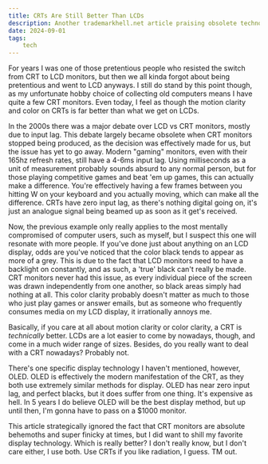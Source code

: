```yaml
---
title: CRTs Are Still Better Than LCDs 
description: Another trademarkhell.net article praising obsolete technology? Who could've seen that coming. I believe that CRTs haven't been mathced in quality by modern LCDs, and in this article I try to justify my increasingly unpopular take.
date: 2024-09-01
tags: 
    tech
---
```


For years I was one of those pretentious people who resisted the switch from CRT to LCD monitors, but then we all kinda forgot about being pretentious and went to LCD anyways. I still do stand by this point though, as my unfortunate hobby choice of collecting old computers means I have quite a few CRT monitors. Even today, I feel as though the motion clarity and color on CRTs is far better than what we get on LCDs.

In the 2000s there was a major debate over LCD vs CRT monitors, mostly due to input lag. This debate largely became obsolete when CRT monitors stopped being produced, as the decision was effectively made for us, but the issue has yet to go away. Modern "gaming" monitors, even with their 165hz refresh rates, still have a 4-6ms input lag. Using milliseconds as a unit of measurement probably sounds absurd to any normal person, but for those playing competitive games and beat 'em up games, this can actually make a difference. You're effectively having a few frames between you hitting W on your keyboard and you actually moving, which can make all the difference. CRTs have zero input lag, as there's nothing digital going on, it's just an analogue signal being beamed up as soon as it get's received.

Now, the previous example only really applies to the most mentally compromised of computer users, such as myself, but I suspect this one will resonate with more people. If you've done just about anything on an LCD display, odds are you've noticed that the color black tends to appear as more of a grey. This is due to the fact that LCD monitors need to have a backlight on constantly, and as such, a 'true' black can't really be made. CRT monitors never had this issue, as every individual piece of the screen was drawn independently from one another, so black areas simply had nothing at all. This color clarity probably doesn't matter as much to those who just play games or answer emails, but as someone who frequently consumes media on my LCD display, it irrationally annoys me.

Basically, if you care at all about motion clarity or color clarity, a CRT is *technically* better. LCDs are a lot easier to come by nowadays, though, and come in a much wider range of sizes. Besides, do you really want to deal with a CRT nowadays? Probably not.

There's one specific display technology I haven't mentioned, however, OLED. OLED is effectively the modern manifestation of the CRT, as they both use extremely similar methods for display. OLED has near zero input lag, and perfect blacks, but it does suffer from one thing. It's expensive as hell. In 5 years I do believe OLED will be the best display method, but up until then, I'm gonna have to pass on a $1000 monitor.

This article strategically ignored the fact that CRT monitors are absolute behemoths and super finicky at times, but I did want to shill my favorite display technology. Which is really better? I don't really know, but I don't care either, I use both. Use CRTs if you like radiation, I guess. TM out.